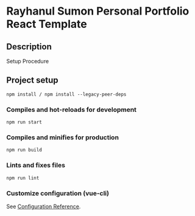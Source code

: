 # Rayhanul Sumon Personal Portfolio React Template

## Description

Setup Procedure 
 
## Project setup

```
npm install / npm install --legacy-peer-deps 
``` 

### Compiles and hot-reloads for development

```
npm run start 
```

### Compiles and minifies for production

```
npm run build  
```  
 
### Lints and fixes files 

```
npm run lint
```

### Customize configuration (vue-cli)

See [Configuration Reference](https://cli.vuejs.org/config/).
